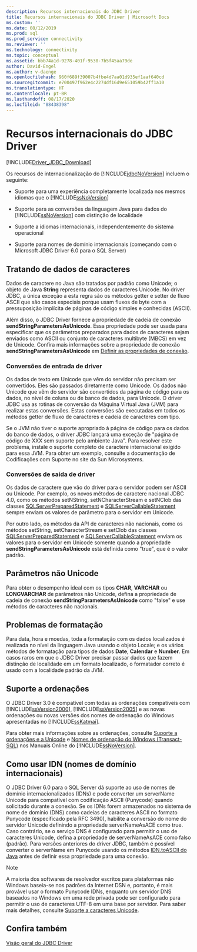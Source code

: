 ```yaml
---
description: Recursos internacionais do JDBC Driver
title: Recursos internacionais do JDBC Driver | Microsoft Docs
ms.custom: ''
ms.date: 08/12/2019
ms.prod: sql
ms.prod_service: connectivity
ms.reviewer: ''
ms.technology: connectivity
ms.topic: conceptual
ms.assetid: bbb74a1d-9278-401f-9530-7b5f45aa79de
author: David-Engel
ms.author: v-daenge
ms.openlocfilehash: 960f689f39007b4fbe4d7aa01d935ef1aaf640cd
ms.sourcegitcommit: e700497f962e4c2274df16d9e651059b42ff1a10
ms.translationtype: HT
ms.contentlocale: pt-BR
ms.lasthandoff: 08/17/2020
ms.locfileid: "88438398"
---
```

# <a name="international-features-of-the-jdbc-driver"></a>Recursos internacionais do JDBC Driver
[!INCLUDE[Driver_JDBC_Download](../../includes/driver_jdbc_download.md)]

  Os recursos de internacionalização do [!INCLUDE[jdbcNoVersion](../../includes/jdbcnoversion_md.md)] incluem o seguinte:  
  
-   Suporte para uma experiência completamente localizada nos mesmos idiomas que o [!INCLUDE[ssNoVersion](../../includes/ssnoversion-md.md)]  
  
-   Suporte para as conversões da linguagem Java para dados do [!INCLUDE[ssNoVersion](../../includes/ssnoversion-md.md)] com distinção de localidade  
  
-   Suporte a idiomas internacionais, independentemente do sistema operacional  
  
-   Suporte para nomes de domínio internacionais (começando com o Microsoft JDBC Driver 6.0 para o SQL Server)  
  
## <a name="handling-of-character-data"></a>Tratando de dados de caracteres  
 Dados de caractere no Java são tratados por padrão como Unicode; o objeto de Java **String** representa dados de caracteres Unicode. No driver JDBC, a única exceção a esta regra são os métodos getter e setter de fluxo ASCII que são casos especiais porque usam fluxos de byte com a pressuposição implícita de páginas de código simples e conhecidas (ASCII).  
  
 Além disso, o JDBC Driver fornece a propriedade de cadeia de conexão **sendStringParametersAsUnicode**. Essa propriedade pode ser usada para especificar que os parâmetros preparados para dados de caracteres sejam enviados como ASCII ou conjunto de caracteres multibyte (MBCS) em vez de Unicode. Confira mais informações sobre a propriedade de conexão **sendStringParametersAsUnicode** em [Definir as propriedades de conexão](../../connect/jdbc/setting-the-connection-properties.md).  
  
### <a name="driver-incoming-conversions"></a>Conversões de entrada de driver  
 Os dados de texto em Unicode que vêm do servidor não precisam ser convertidos. Eles são passados diretamente como Unicode. Os dados não Unicode que vêm do servidor são convertidos da página de código para os dados, no nível de coluna ou de banco de dados, para Unicode. O driver JDBC usa as rotinas de conversão da Máquina Virtual Java (JVM) para realizar estas conversões. Estas conversões são executadas em todos os métodos getter de fluxo de caracteres e cadeia de caracteres com tipo.  
  
 Se o JVM não tiver o suporte apropriado à página de código para os dados do banco de dados, o driver JDBC lançará uma exceção de "página de código de XXX sem suporte pelo ambiente Java". Para resolver este problema, instale o suporte completo de caractere internacional exigido para essa JVM. Para obter um exemplo, consulte a documentação de Codificações com Suporte no site da Sun Microsystems.  
  
### <a name="driver-outgoing-conversions"></a>Conversões de saída de driver  
 Os dados de caractere que vão do driver para o servidor podem ser ASCII ou Unicode. Por exemplo, os novos métodos de caractere nacional JDBC 4.0, como os métodos setNString, setNCharacterStream e setNClob das classes [SQLServerPreparedStatement](../../connect/jdbc/reference/sqlserverpreparedstatement-class.md) e [SQLServerCallableStatement](../../connect/jdbc/reference/sqlservercallablestatement-class.md) sempre enviam os valores de parâmetro para o servidor em Unicode.  
  
 Por outro lado, os métodos da API de caracteres não nacionais, como os métodos setString, setCharacterStream e setClob das classes [SQLServerPreparedStatement](../../connect/jdbc/reference/sqlserverpreparedstatement-class.md) e [SQLServerCallableStatement](../../connect/jdbc/reference/sqlservercallablestatement-class.md) enviam os valores para o servidor em Unicode somente quando a propriedade **sendStringParametersAsUnicode** está definida como "true", que é o valor padrão.  
  
## <a name="non-unicode-parameters"></a>Parâmetros não Unicode  
 Para obter o desempenho ideal com os tipos **CHAR**, **VARCHAR** ou **LONGVARCHAR** de parâmetros não Unicode, defina a propriedade de cadeia de conexão **sendStringParametersAsUnicode** como "false" e use métodos de caracteres não nacionais.  
  
## <a name="formatting-issues"></a>Problemas de formatação  
 Para data, hora e moedas, toda a formatação com os dados localizados é realizada no nível da linguagem Java usando o objeto Locale; e os vários métodos de formatação para tipos de dados **Date**, **Calendar** e **Number**. Em casos raros em que o JDBC Driver precisar passar dados que fazem distinção de localidade em um formato localizado, o formatador correto é usado com a localidade padrão da JVM.  
  
## <a name="collation-support"></a>Suporte a ordenações  
 O JDBC Driver 3.0 é compatível com todas as ordenações compatíveis com [!INCLUDE[ssVersion2000](../../includes/ssversion2000-md.md)], [!INCLUDE[ssVersion2005](../../includes/ssversion2005-md.md)] e as novas ordenações ou novas versões dos nomes de ordenação do Windows apresentadas no [!INCLUDE[ssKatmai](../../includes/sskatmai_md.md)].  
  
 Para obter mais informações sobre as ordenações, consulte [Suporte a ordenações e a Unicode](https://go.microsoft.com/fwlink/?LinkId=131366) e [Nomes de ordenação do Windows (Transact-SQL)](https://go.microsoft.com/fwlink/?LinkId=131367) nos Manuais Online do [!INCLUDE[ssNoVersion](../../includes/ssnoversion-md.md)].  
  
## <a name="using-international-domain-names-idn"></a>Como usar IDN (nomes de domínio internacionais)  
 O JDBC Driver 6.0 para o SQL Server dá suporte ao uso de nomes de domínio internacionalizados (IDNs) e pode converter um serverName Unicode para compatível com codificação ASCII (Punycode) quando solicitado durante a conexão.  Se os IDNs forem armazenados no sistema de nome de domínio (DNS) como cadeias de caracteres ASCII no formato Punycode (especificado pela RFC 3490), habilite a conversão do nome do servidor Unicode definindo a propriedade serverNameAsACE como true.  Caso contrário, se o serviço DNS é configurado para permitir o uso de caracteres Unicode, defina a propriedade de serverNameAsACE como falso (padrão).  Para versões anteriores do driver JDBC, também é possível converter o serverName em Punycode usando os métodos [IDN.toASCII do Java](https://docs.oracle.com/javase/8/docs/api/java/net/IDN.html) antes de definir essa propriedade para uma conexão.  
  
> [!NOTE]  
>  A maioria dos softwares de resolvedor escritos para plataformas não Windows baseia-se nos padrões da Internet DSN e, portanto, é mais provável usar o formato Punycode IDNs, enquanto um servidor DNS baseados no Windows em uma rede privada pode ser configurado para permitir o uso de caracteres UTF-8 em uma base por servidor.  Para saber mais detalhes, consulte [Suporte a caracteres Unicode](https://technet.microsoft.com/library/cc738403(v=ws.10).aspx).  
  
## <a name="see-also"></a>Confira também  
 [Visão geral do JDBC Driver](../../connect/jdbc/overview-of-the-jdbc-driver.md)  
  
  

